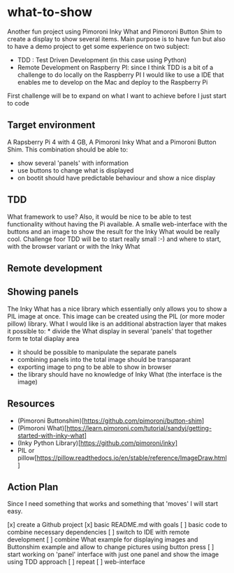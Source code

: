 # what-to-show
Another fun project using Pimoroni Inky What and Pimoroni Button Shim to create a display to show several items. Main purpose is to have fun but also to have a demo project to get some experience on two subject:

* TDD : Test Driven Development (in this case using Python)
* Remote Development on Raspberry PI: since I think TDD is a bit of a challenge to do locally on the Raspberry PI I would like to use a IDE that enables me to develop on the Mac and deploy to the Raspberry Pi

First challenge will be to expand on what I want to achieve before I just start to code

## Target environment

A Rapsberry Pi 4 with 4 GB, A Pimoroni Inky What and a Pimoroni Button Shim. This combination should be able to:

* show several 'panels' with information
* use buttons to change what is displayed
* on bootit should have predictable behaviour and show a nice display

## TDD

What framework to use?
Also, it would be nice to be able to test functionality without having the Pi available. A smalle web-interface with the buttons and an image to show the result for the Inky What would be really cool. Challenge foor TDD will be to start really small :-) and where to start, with the browser variant or with the Inky What

## Remote development

## Showing panels

The Inky What has a nice library which essentially only allows you to show a PIL image at once. This image can be created using the PIL (or more moder pillow) library. What I would like is an additional abstraction layer that makes it possible to: * divide the What display in several 'panels' that together form te total diaplay area
* it should be possible to manipulate the separate panels
* combining panels into the total image should be transparant
* exporting image to png to be able to show in browser
* the library should have no knowledge of Inky What (the interface is the image)

## Resources

* (Pimoroni Buttonshim)[https://github.com/pimoroni/button-shim]
* (Pimoroni What)[https://learn.pimoroni.com/tutorial/sandyj/getting-started-with-inky-what]
* (Inky Python Library)[https://github.com/pimoroni/inky]
* PIL or pillow[https://pillow.readthedocs.io/en/stable/reference/ImageDraw.html]

## Action Plan

Since I need something that works and something that 'moves' I will start easy.

[x] create a Github project
[x] basic README.md with goals
[ ] basic code to combine necessary dependencies
[ ] switch to IDE with remote development
[ ] combine What example for displaying images and Buttonshim example and allow to change pictures using button press
[ ] start working on 'panel' interface with just one panel and show the image using TDD approach
[ ] repeat
[ ] web-interface

